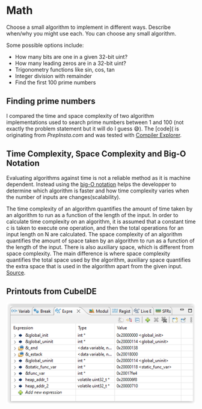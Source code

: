 # Math
 
Choose a small algorithm to implement in different ways. Describe when/why you might use
each. You can choose any small algorithm.

Some possible options include:
* How many bits are one in a given 32-bit uint?
* How many leading zeros are in a 32-bit uint?
* Trigonometry functions like sin, cos, tan
* Integer division with remainder
* Find the first 100 prime numbers

## Finding prime numbers

I compared the time and space complexity of two algorithm implementations used to search prime numbers between 1 and 100 (not exactly the problem statement but it will do I guess :sweat_smile:).
The [code]( is originating from *PrepInsta.com* and was tested with [Compiler Explorer](https://godbolt.org/).

## Time Complexity, Space Complexity and Big-O Notation

Evaluating algorithms against time is not a reliable method as it is machine dependent. Instead using the [big-O notation](https://www.youtube.com/watch?v=QnRx6V8YQy0) helps the developper to determine which algorithm is faster and how time complexity varies when the number of inputs are changes(scalability).

The time complexity of an algorithm quantifies the amount of time taken by an algorithm to run as a function of the length of the input. In order to calculate time complexity on an algorithm, it is assumed that a constant time c is taken to execute one operation, and then the total operations for an input length on N are calculated.
The space complexity of an algorithm quantifies the amount of space taken by an algorithm to run as a function of the length of the input. There is also auxiliary space, which is different from space complexity. The main difference is where space complexity quantifies the total space used by the algorithm, auxiliary space quantifies the extra space that is used in the algorithm apart from the given input.
[Source](https://www.geeksforgeeks.org/time-complexity-and-space-complexity/?ref=rp).


## Printouts from CubeIDE
![expressions](https://github.com/dliky/Making_Embedded_Systems_Homeworks/blob/master/HW8_Resource_Constraints/images/Expressions.png)











